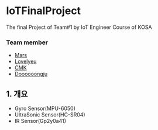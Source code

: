 # IoTFinalProject

The final Project of Team\#1 by IoT Engineer Course of KOSA

### Team member

* [Mars](https://github.com/Marsseo)
* [Lovelyeu](https://github.com/SmileJM)
* [CMK](https://github.com/cheolmin-Kim)
* [Doooooongju](https://github.com/Jdongju)

## 1. 개요

* Gyro Sensor\(MPU-6050\)
* UltraSonic Sensor\(HC-SR04\)
* IR Sensor\(Gp2y0a41\) 




